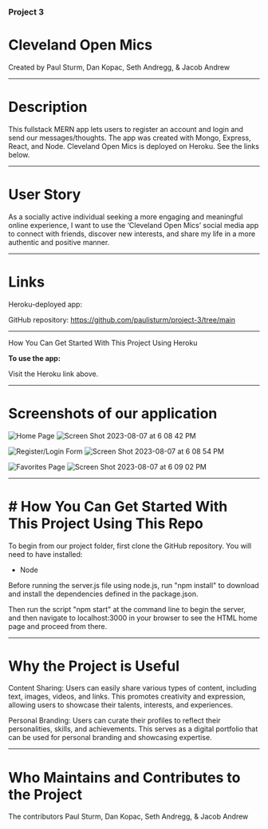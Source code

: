 ### Project 3 
# Cleveland Open Mics

Created by Paul Sturm, Dan Kopac, Seth Andregg, & Jacob Andrew

____________

# Description 

This fullstack MERN app lets users to register an account and login and send our messages/thoughts. The app was created with Mongo, Express, React, and Node.
Cleveland Open Mics is deployed on Heroku. See the links below.

____________

# User Story

As a socially active individual seeking a more engaging and meaningful online experience, I want to use the ‘Cleveland Open Mics’ social media app to connect with friends, discover new interests, and share my life in a more authentic and positive manner.
 
____________

# Links

Heroku-deployed app: 

GitHub repository: https://github.com/paulisturm/project-3/tree/main

____________

 How You Can Get Started With This Project Using Heroku

<strong>To use the app:</strong> 

Visit the Heroku link above. 

____________

# Screenshots of our application

![Home Page]()
![Screen Shot 2023-08-07 at 6 08 42 PM](https://github.com/paulisturm/Local-Open-Mics/assets/122826902/b48e8058-442e-4495-b493-535099ffa424)



![Register/Login Form]()
![Screen Shot 2023-08-07 at 6 08 54 PM](https://github.com/paulisturm/Local-Open-Mics/assets/122826902/dc112be7-86f7-48cc-9fdb-438ede0bfba9)

![Favorites Page]()
![Screen Shot 2023-08-07 at 6 09 02 PM](https://github.com/paulisturm/Local-Open-Mics/assets/122826902/4c7445c6-ec40-4324-8cf1-fad51dab3a09)
____________

# # How You Can Get Started With This Project Using This Repo

To begin from our project folder, first clone the GitHub repository. You will need to have installed:

* Node

Before running the server.js file using node.js, run "npm install" to download and install the dependencies defined in the package.json. 

Then run the script "npm start" at the command line to begin the server, and then navigate to localhost:3000 in your browser to see the HTML home page and proceed from there.

____________

# Why the Project is Useful

Content Sharing:
Users can easily share various types of content, including text, images, videos, and links. This promotes creativity and expression, allowing users to showcase their talents, interests, and experiences.

Personal Branding:
Users can curate their profiles to reflect their personalities, skills, and achievements. This serves as a digital portfolio that can be used for personal branding and showcasing expertise.

____________

# Who Maintains and Contributes to the Project

  The contributors Paul Sturm, Dan Kopac, Seth Andregg, & Jacob Andrew

